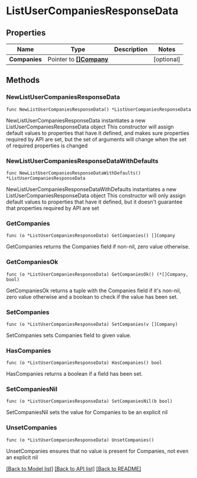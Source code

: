 # ListUserCompaniesResponseData

## Properties

Name | Type | Description | Notes
------------ | ------------- | ------------- | -------------
**Companies** | Pointer to [**[]Company**](Company.md) |  | [optional] 

## Methods

### NewListUserCompaniesResponseData

`func NewListUserCompaniesResponseData() *ListUserCompaniesResponseData`

NewListUserCompaniesResponseData instantiates a new ListUserCompaniesResponseData object
This constructor will assign default values to properties that have it defined,
and makes sure properties required by API are set, but the set of arguments
will change when the set of required properties is changed

### NewListUserCompaniesResponseDataWithDefaults

`func NewListUserCompaniesResponseDataWithDefaults() *ListUserCompaniesResponseData`

NewListUserCompaniesResponseDataWithDefaults instantiates a new ListUserCompaniesResponseData object
This constructor will only assign default values to properties that have it defined,
but it doesn't guarantee that properties required by API are set

### GetCompanies

`func (o *ListUserCompaniesResponseData) GetCompanies() []Company`

GetCompanies returns the Companies field if non-nil, zero value otherwise.

### GetCompaniesOk

`func (o *ListUserCompaniesResponseData) GetCompaniesOk() (*[]Company, bool)`

GetCompaniesOk returns a tuple with the Companies field if it's non-nil, zero value otherwise
and a boolean to check if the value has been set.

### SetCompanies

`func (o *ListUserCompaniesResponseData) SetCompanies(v []Company)`

SetCompanies sets Companies field to given value.

### HasCompanies

`func (o *ListUserCompaniesResponseData) HasCompanies() bool`

HasCompanies returns a boolean if a field has been set.

### SetCompaniesNil

`func (o *ListUserCompaniesResponseData) SetCompaniesNil(b bool)`

 SetCompaniesNil sets the value for Companies to be an explicit nil

### UnsetCompanies
`func (o *ListUserCompaniesResponseData) UnsetCompanies()`

UnsetCompanies ensures that no value is present for Companies, not even an explicit nil

[[Back to Model list]](../README.md#documentation-for-models) [[Back to API list]](../README.md#documentation-for-api-endpoints) [[Back to README]](../README.md)


